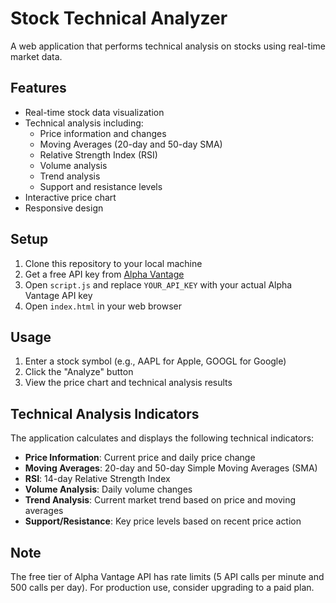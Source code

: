# Stock Technical Analyzer

A web application that performs technical analysis on stocks using real-time market data.

## Features

- Real-time stock data visualization
- Technical analysis including:
  - Price information and changes
  - Moving Averages (20-day and 50-day SMA)
  - Relative Strength Index (RSI)
  - Volume analysis
  - Trend analysis
  - Support and resistance levels
- Interactive price chart
- Responsive design

## Setup

1. Clone this repository to your local machine
2. Get a free API key from [Alpha Vantage](https://www.alphavantage.co/support/#api-key)
3. Open `script.js` and replace `YOUR_API_KEY` with your actual Alpha Vantage API key
4. Open `index.html` in your web browser

## Usage

1. Enter a stock symbol (e.g., AAPL for Apple, GOOGL for Google)
2. Click the "Analyze" button
3. View the price chart and technical analysis results

## Technical Analysis Indicators

The application calculates and displays the following technical indicators:

- **Price Information**: Current price and daily price change
- **Moving Averages**: 20-day and 50-day Simple Moving Averages (SMA)
- **RSI**: 14-day Relative Strength Index
- **Volume Analysis**: Daily volume changes
- **Trend Analysis**: Current market trend based on price and moving averages
- **Support/Resistance**: Key price levels based on recent price action

## Note

The free tier of Alpha Vantage API has rate limits (5 API calls per minute and 500 calls per day). For production use, consider upgrading to a paid plan. 